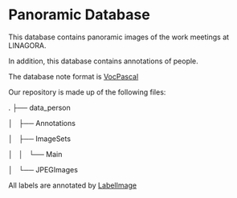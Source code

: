 # Panoramic Database

This database contains panoramic images of the work meetings at LINAGORA.

In addition, this database contains annotations of people.

The database note format is [VocPascal](https://medium.com/towards-artificial-intelligence/understanding-coco-and-pascal-voc-annotations-for-object-detection-bb8ffbbb36e3)

Our repository is made up of the following files:


.
├── data_person

│   ├── Annotations

│   ├── ImageSets

│   │   └── Main

│   └── JPEGImages


All labels are annotated by [LabelImage](https://github.com/tzutalin/labelImg)
